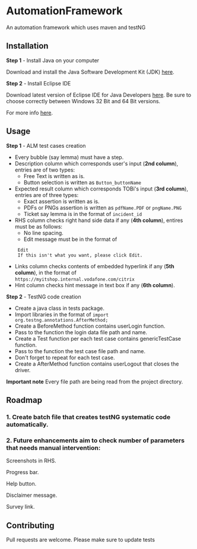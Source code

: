 # AutomationFramework
An automation framework which uses maven and testNG

## Installation
**Step 1** - Install Java on your computer

Download and install the Java Software Development Kit (JDK) [here](https://www.oracle.com/java/technologies/javase-downloads.html).

**Step 2** - Install Eclipse IDE

Download latest version of Eclipse IDE for Java Developers [here](https://www.eclipse.org/downloads/). Be sure to choose correctly between Windows 32 Bit and 64 Bit versions.

For more info [here](https://www.guru99.com/installing-selenium-webdriver.html).

## Usage
**Step 1** - ALM test cases creation

* Every bubble (say lemma) must have a step.
* Description column which corresponds user's input (**2nd column**), entries are of two types:
  * Free Text is written as is.
  * Button selection is written as ```Button_buttonName```
* Expected result column which corresponds TOBi's input (**3rd column**), entries are of three types:
  * Exact assertion is written as is.
  * PDFs or PNGs assertion is written as ```pdfName.PDF``` or ```pngName.PNG```
  * Ticket say lemma is in the format of ```incident_id```
* RHS column checks right hand side data if any (**4th column**), entires must be as follows:
  * No line spacing.
  * Edit message must be in the format of
  ```
   Edit
   If this isn't what you want, please click Edit.
* Links column checks contents of embedded hyperlink if any (**5th column**), in the format of ```https://myitshop.internal.vodafone.com/citrix```
* Hint column checks hint message in text box if any (**6th column**).

**Step 2** - TestNG code creation

* Create a java class in tests package.
* Import libraries in the format of ```import org.testng.annotations.AfterMethod;```
* Create a BeforeMethod function contains userLogin function.
* Pass to the function the login data file path and name.
* Create a Test function per each test case contains genericTestCase function.
* Pass to the function the test case file path and name.
* Don't forget to repeat for each test case.
* Create a AfterMethod function contains userLogout that closes the driver.

**Important note** Every file path are being read from the project directory.

## Roadmap
### 1. Create batch file that creates testNG systematic code automatically.
### 2. Future enhancements aim to check number of parameters that needs manual intervention:

Screenshots in RHS.

Progress bar.

Help button.

Disclaimer message.

Survey link.

## Contributing
Pull requests are welcome. Please make sure to update tests 
